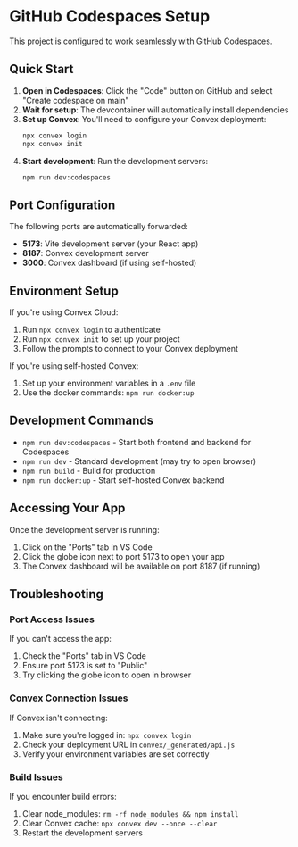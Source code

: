 # GitHub Codespaces Setup

This project is configured to work seamlessly with GitHub Codespaces.

## Quick Start

1. **Open in Codespaces**: Click the "Code" button on GitHub and select "Create codespace on main"
2. **Wait for setup**: The devcontainer will automatically install dependencies
3. **Set up Convex**: You'll need to configure your Convex deployment:
   ```bash
   npx convex login
   npx convex init
   ```
4. **Start development**: Run the development servers:
   ```bash
   npm run dev:codespaces
   ```

## Port Configuration

The following ports are automatically forwarded:

- **5173**: Vite development server (your React app)
- **8187**: Convex development server
- **3000**: Convex dashboard (if using self-hosted)

## Environment Setup

If you're using Convex Cloud:

1. Run `npx convex login` to authenticate
2. Run `npx convex init` to set up your project
3. Follow the prompts to connect to your Convex deployment

If you're using self-hosted Convex:

1. Set up your environment variables in a `.env` file
2. Use the docker commands: `npm run docker:up`

## Development Commands

- `npm run dev:codespaces` - Start both frontend and backend for Codespaces
- `npm run dev` - Standard development (may try to open browser)
- `npm run build` - Build for production
- `npm run docker:up` - Start self-hosted Convex backend

## Accessing Your App

Once the development server is running:

1. Click on the "Ports" tab in VS Code
2. Click the globe icon next to port 5173 to open your app
3. The Convex dashboard will be available on port 8187 (if running)

## Troubleshooting

### Port Access Issues

If you can't access the app:

1. Check the "Ports" tab in VS Code
2. Ensure port 5173 is set to "Public"
3. Try clicking the globe icon to open in browser

### Convex Connection Issues

If Convex isn't connecting:

1. Make sure you're logged in: `npx convex login`
2. Check your deployment URL in `convex/_generated/api.js`
3. Verify your environment variables are set correctly

### Build Issues

If you encounter build errors:

1. Clear node_modules: `rm -rf node_modules && npm install`
2. Clear Convex cache: `npx convex dev --once --clear`
3. Restart the development servers
